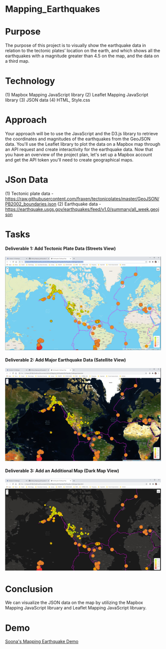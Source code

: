 # Mapping_Earthquakes

# Purpose
The purpose of this project is to visually show the earthquake data in relation to the tectonic plates’ location on the earth, and which shows all the earthquakes with a magnitude greater than 4.5 on the map, and the data on a third map.

# Technology
(1) Mapbox Mapping JavaScript library
(2) Leaflet Mapping JavaScript library
(3) JSON data
(4) HTML, Style.css

# Approach
Your approach will be to use the JavaScript and the D3.js library to retrieve the coordinates and magnitudes of the earthquakes from the GeoJSON data. You'll use the Leaflet library to plot the data on a Mapbox map through an API request and create interactivity for the earthquake data. Now that you have an overview of the project plan, let's set up a Mapbox account and get the API token you'll need to create geographical maps.

# JSon Data
(1) Tectonic plate data - https://raw.githubusercontent.com/fraxen/tectonicplates/master/GeoJSON/PB2002_boundaries.json
(2) Earthquake data - https://earthquake.usgs.gov/earthquakes/feed/v1.0/summary/all_week.geojson


# Tasks
#### Deliverable 1: Add Tectonic Plate Data (Streets View)
![Tectonic Plate Data Map](https://github.com/SoonaBritney/Mapping_Earthquakes/blob/main/Capture_delivery1.JPG "Tectonic Plate Data Map")


#### Deliverable 2: Add Major Earthquake Data (Satellite View)
![Earthquake Data Map](https://github.com/SoonaBritney/Mapping_Earthquakes/blob/main/Capture_delivery2.JPG "Earthquake Data Map")


#### Deliverable 3: Add an Additional Map (Dark Map View)
![Additional Map: Dark Map](https://github.com/SoonaBritney/Mapping_Earthquakes/blob/main/Capture_delivery3.JPG "Additional Map: Dark Map")

# Conclusion
We can visualize the JSON data on the map by utilizing the Mapbox Mapping JavaScript libruary and Leaflet Mapping JavaScript libruary.

# Demo
[Soona's Mapping Earthquake Demo](https://soonabritney.github.io/Mapping_Earthquakes/Earthquake_Challenge/index.html)
